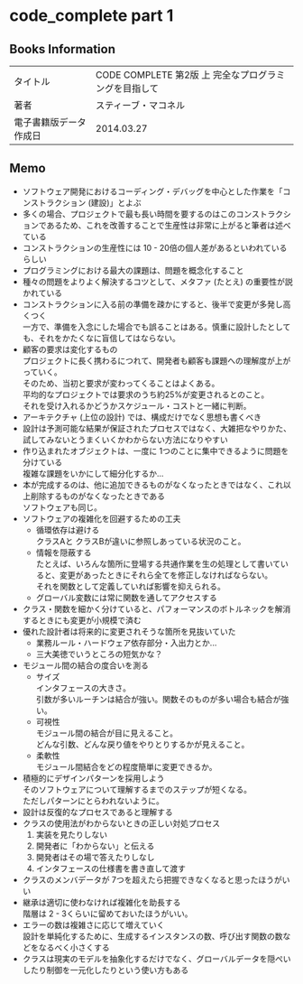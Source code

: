 # code_complete part 1

## Books Information

|                        |                                                       |
| :--------------------- | :---------------------------------------------------- |
| タイトル               | CODE COMPLETE 第2版 上 完全なプログラミングを目指して |
| 著者                   | スティーブ・マコネル                                  |
| 電子書籍版データ作成日 | 2014.03.27                                            |

## Memo

- ソフトウェア開発におけるコーディング・デバッグを中心とした作業を「コンストラクション (建設)」とよぶ
- 多くの場合、プロジェクトで最も長い時間を要するのはこのコンストラクションであるため、これを改善することで生産性は非常に上がると筆者は述べている
- コンストラクションの生産性には 10 - 20倍の個人差があるといわれているらしい
- プログラミングにおける最大の課題は、問題を概念化すること
- 種々の問題をよりよく解決するコツとして、メタファ (たとえ) の重要性が説かれている
- コンストラクションに入る前の準備を疎かにすると、後半で変更が多発し高くつく  
一方で、準備を入念にした場合でも誤ることはある。慎重に設計したとしても、それをかたくなに盲信してはならない。
- 顧客の要求は変化するもの  
プロジェクトに長く携わるにつれて、開発者も顧客も課題への理解度が上がっていく。  
そのため、当初と要求が変わってくることはよくある。  
平均的なプロジェクトでは要求のうち約25%が変更されるとのこと。  
それを受け入れるかどうかスケジュール・コストと一緒に判断。
- アーキテクチャ (上位の設計) では、構成だけでなく思想も書くべき
- 設計は予測可能な結果が保証されたプロセスではなく、大雑把なやりかた、試してみないとうまくいくかわからない方法になりやすい
- 作り込まれたオブジェクトは、一度に 1つのことに集中できるように問題を分けている  
複雑な課題をいかにして細分化するか...
- 本が完成するのは、他に追加できるものがなくなったときではなく、これ以上削除するものがなくなったときである  
ソフトウェアも同じ。
- ソフトウェアの複雑化を回避するための工夫
  - 循環依存は避ける  
  クラスAと クラスBが違いに参照しあっている状況のこと。
  - 情報を隠蔽する  
  たとえば、いろんな箇所に登場する共通作業を生の処理として書いていると、変更があったときにそれら全てを修正しなければならない。  
  それを関数として定義していれば影響を抑えられる。
  - グローバル変数には常に関数を通してアクセスする
- クラス・関数を細かく分けていると、パフォーマンスのボトルネックを解消するときにも変更が小規模で済む
- 優れた設計者は将来的に変更されそうな箇所を見抜いていた
  - 業務ルール・ハードウェア依存部分・入出力とか...
  - 三大美徳でいうところの短気かな？
- モジュール間の結合の度合いを測る
  - サイズ  
  インタフェースの大きさ。  
  引数が多いルーチンは結合が強い。関数そのものが多い場合も結合が強い。
  - 可視性  
  モジュール間の結合が目に見えること。  
  どんな引数、どんな戻り値をやりとりするかが見えること。
  - 柔軟性  
  モジュール間結合をどの程度簡単に変更できるか。
- 積極的にデザインパターンを採用しよう  
そのソフトウェアについて理解するまでのステップが短くなる。  
ただしパターンにとらわれないように。
- 設計は反復的なプロセスであると理解する
- クラスの使用法がわからないときの正しい対処プロセス
  1. 実装を見たりしない
  2. 開発者に「わからない」と伝える
  3. 開発者はその場で答えたりしなし
  4. インタフェースの仕様書を書き直して渡す
- クラスのメンバデータが 7つを超えたら把握できなくなると思ったほうがいい
- 継承は適切に使わなければ複雑化を助長する  
階層は 2 - 3くらいに留めておいたほうがいい。
- エラーの数は複雑さに応じて増えていく  
設計を単純化するために、生成するインスタンスの数、呼び出す関数の数などをなるべく小さくする
- クラスは現実のモデルを抽象化するだけでなく、グローバルデータを隠ぺいしたり制御を一元化したりという使い方もある
